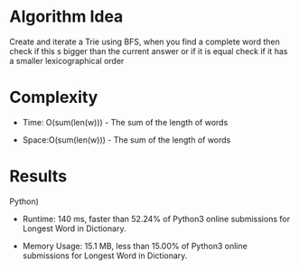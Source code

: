 # Algorithm Idea

Create and iterate a Trie using BFS, when you find a complete word then check if this s bigger than the current answer or if it is equal check if it has a smaller lexicographical order

# Complexity

- Time: O(sum(len(w))) - The sum of the length of words

- Space:O(sum(len(w))) - The sum of the length of words

# Results

Python)

- Runtime: 140 ms, faster than 52.24% of Python3 online submissions for Longest Word in Dictionary.

- Memory Usage: 15.1 MB, less than 15.00% of Python3 online submissions for Longest Word in Dictionary.